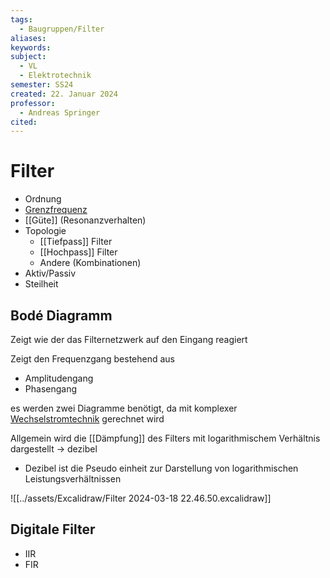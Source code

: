 ```yaml
---
tags:
  - Baugruppen/Filter
aliases: 
keywords: 
subject:
  - VL
  - Elektrotechnik
semester: SS24
created: 22. Januar 2024
professor:
  - Andreas Springer
cited:
---
```

 

# Filter

- Ordnung
- [Grenzfrequenz](Grenzfrequenz.md)
- [[Güte]] (Resonanzverhalten)
- Topologie
  - [[Tiefpass]] Filter
  - [[Hochpass]] Filter
  - Andere (Kombinationen)
- Aktiv/Passiv
- Steilheit

## Bodé Diagramm

Zeigt wie der das Filternetzwerk auf den Eingang reagiert

Zeigt den Frequenzgang bestehend aus
- Amplitudengang
- Phasengang

es werden zwei Diagramme benötigt, da mit komplexer [Wechselstromtechnik](Wechselstromtechnik.md) gerechnet wird

Allgemein wird die [[Dämpfung]] des Filters mit logarithmischem Verhältnis dargestellt -> dezibel
- Dezibel ist die Pseudo einheit zur Darstellung von logarithmischen Leistungsverhältnissen

![[../assets/Excalidraw/Filter 2024-03-18 22.46.50.excalidraw]]

## Digitale Filter

- IIR
- FIR